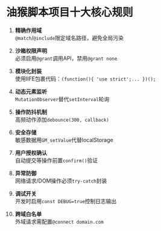 # 油猴脚本项目十大核心规则

1. **精确作用域**  
   `@match`/`@include`限定域名路径，避免全局污染  

2. **沙箱权限声明**  
   必须启用`@grant`调用API，禁用`@grant none`  

3. **模块化封装**  
   使用IIFE包裹代码：`(function(){ 'use strict';... })();`  

4. **动态元素监听**  
   `MutationObserver`替代`setInterval`轮询  

5. **操作防抖机制**  
   高频动作添加`debounce(300, callback)`  

6. **安全存储**  
   敏感数据用`GM_setValue`代替localStorage  

7. **用户授权确认**  
   自动提交等操作前置`confirm()`验证  

8. **异常防御**  
   网络请求/DOM操作必须`try-catch`封装  

9. **调试开关**  
   开发时启用`const DEBUG=true`控制日志输出  

10. **跨域白名单**  
    外域请求需配置`@connect domain.com`  